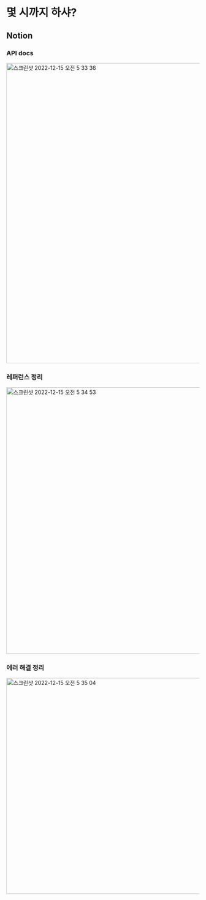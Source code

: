 # 몇 시까지 하샤?  

## Notion
### API docs  
<img width="784" alt="스크린샷 2022-12-15 오전 5 33 36" src="https://user-images.githubusercontent.com/76062959/207708147-f4fc2231-f54c-4e79-b93b-301bd5dd12f5.png">  

### 레퍼런스 정리  
<img width="696" alt="스크린샷 2022-12-15 오전 5 34 53" src="https://user-images.githubusercontent.com/76062959/207708348-65c8212b-dc5d-41c3-bb08-4163aa28e1b0.png">  

### 에러 해결 정리
<img width="564" alt="스크린샷 2022-12-15 오전 5 35 04" src="https://user-images.githubusercontent.com/76062959/207708358-00bf350d-1232-4564-ae4c-c5640973d231.png">  
